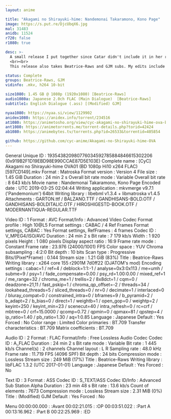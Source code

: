 ```yaml
---
layout: anime

title: "Akagami no Shirayuki-hime: Nandemonai Takaramono, Kono Page"
image: https://s.put.re/DjcUbqX6.jpg
mal: 31483
anidb: 11524
r720: false
r1080: true

desc: >-
  A small release I put together since Catar didn't include it in her release because it was never dubbed.
  <br><br>
  This release also takes Beatrice-Raws and GJM subs. My edits include ShiftCut (fixed a subtitle ending a frame too soon), fixed a blur-out in lines 284-285, improved the episode title sign (the fade looked awful because of a black layer), and added a missing font.

status: Complete
groups: Beatrice-Raws, GJM
vidinfo: .mkv, h264 10-bit

size1080: 1.45 GB @ 1080p (1920x1080) [Beatrice-Raws]
audio1080a: Japanese 2.0ch FLAC (Main Dialogue)  [Beatrice-Raws]
subtitle1: English Dialogue (.ass) [(Modified) GJM]

nyaa1080: https://nyaa.si/view/1129902
anidex1080: https://anidex.info/torrent/234516
at1080: https://animetosho.org/view/cyc-akagami-no-shirayuki-hime-ova-bd-1080p.d234516
ant1080: https://animetorrents.me/torrent-details.php?torid=42424
ab1080: https://animebytes.tv/torrents.php?id=26533&torrentid=405854

github: https://github.com/cyc-anime/Akagami-no-Shirayuki-hime-OVA
---
```

General
Unique ID                                : 193543820980776034592785884846615302206 (0x919B2F1D19EBD98E990CCAE87D5E103E)
Complete name                            : [CyC] Akagami no Shirayuki-hime OVA01 (BD 1080p Hi10 x264 FLAC) [597CD149].mkv
Format                                   : Matroska
Format version                           : Version 4
File size                                : 1.45 GiB
Duration                                 : 24 min 2 s
Overall bit rate mode                    : Variable
Overall bit rate                         : 8 643 kb/s
Movie name                               : Nandemonai Takaramono, Kono Page
Encoded date                             : UTC 2019-03-25 02:04:44
Writing application                      : mkvmerge v9.7.1 ('Pandemonium') 64bit
Writing library                          : libebml v1.3.4 + libmatroska v1.4.5
Attachments                              : GARTON.ttf / BALZANO.TTF / GANDHISANS-BOLD.OTF / GANDHISANS-BOLDITALIC.OTF / HIROSHIGESTD-BOOK.OTF / MODERNANTIQUA-REGULAR.TTF

Video
ID                                       : 1
Format                                   : AVC
Format/Info                              : Advanced Video Codec
Format profile                           : High 10@L5
Format settings                          : CABAC / 4 Ref Frames
Format settings, CABAC                   : Yes
Format settings, RefFrames               : 4 frames
Codec ID                                 : V_MPEG4/ISO/AVC
Duration                                 : 24 min 2 s
Bit rate                                 : 7 179 kb/s
Width                                    : 1 920 pixels
Height                                   : 1 080 pixels
Display aspect ratio                     : 16:9
Frame rate mode                          : Constant
Frame rate                               : 23.976 (24000/1001) FPS
Color space                              : YUV
Chroma subsampling                       : 4:2:0
Bit depth                                : 10 bits
Scan type                                : Progressive
Bits/(Pixel*Frame)                       : 0.144
Stream size                              : 1.21 GiB (83%)
Title                                    : Beatrice-Raws
Writing library                          : x264 core 155 r2901M 7d0ff22 (DJATOM's mod)
Encoding settings                        : cabac=1 / ref=4 / deblock=1:1:-1 / analyse=0x3:0x113 / me=umh / subme=9 / psy=1 / fade_compensate=0.00 / psy_rd=1.00:0.00 / mixed_ref=1 / me_range=32 / chroma_me=1 / trellis=2 / 8x8dct=1 / cqm=0 / deadzone=21,11 / fast_pskip=1 / chroma_qp_offset=-2 / threads=34 / lookahead_threads=5 / sliced_threads=0 / nr=0 / decimate=1 / interlaced=0 / bluray_compat=0 / constrained_intra=0 / bframes=9 / b_pyramid=2 / b_adapt=2 / b_bias=0 / direct=1 / weightb=1 / open_gop=0 / weightp=2 / keyint=250 / keyint_min=23 / scenecut=40 / intra_refresh=0 / rc=crf / mbtree=0 / crf=15.0000 / qcomp=0.72 / qpmin=0 / qpmax=81 / qpstep=4 / ip_ratio=1.40 / pb_ratio=1.30 / aq=1:0.85
Language                                 : Japanese
Default                                  : Yes
Forced                                   : No
Color range                              : Limited
Color primaries                          : BT.709
Transfer characteristics                 : BT.709
Matrix coefficients                      : BT.709

Audio
ID                                       : 2
Format                                   : FLAC
Format/Info                              : Free Lossless Audio Codec
Codec ID                                 : A_FLAC
Duration                                 : 24 min 2 s
Bit rate mode                            : Variable
Bit rate                                 : 1 445 kb/s
Channel(s)                               : 2 channels
Channel layout                           : L R
Sampling rate                            : 48.0 kHz
Frame rate                               : 11.719 FPS (4096 SPF)
Bit depth                                : 24 bits
Compression mode                         : Lossless
Stream size                              : 249 MiB (17%)
Title                                    : Beatrice-Raws
Writing library                          : libFLAC 1.3.2 (UTC 2017-01-01)
Language                                 : Japanese
Default                                  : Yes
Forced                                   : No

Text
ID                                       : 3
Format                                   : ASS
Codec ID                                 : S_TEXT/ASS
Codec ID/Info                            : Advanced Sub Station Alpha
Duration                                 : 23 min 48 s
Bit rate                                 : 13.6 kb/s
Count of elements                        : 7673
Compression mode                         : Lossless
Stream size                              : 2.31 MiB (0%)
Title                                    : (Modified) GJM
Default                                  : Yes
Forced                                   : No

Menu
00:00:00.000                             : :Avant
00:02:21.015                             : :OP
00:03:51.022                             : :Part A
00:13:16.962                             : :Part B
00:22:25.969                             : :ED